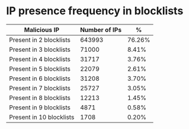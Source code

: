 # IP presence frequency in blocklists
| Malicious IP | Number of IPs | % |
|----|----|----|
| Present in 2 blocklists | 643993 | 76.26% |
| Present in 3 blocklists | 71000 | 8.41% |
| Present in 4 blocklists | 31717 | 3.76% |
| Present in 5 blocklists | 22079 | 2.61% |
| Present in 6 blocklists | 31208 | 3.70% |
| Present in 7 blocklists | 25727 | 3.05% |
| Present in 8 blocklists | 12213 | 1.45% |
| Present in 9 blocklists | 4871 | 0.58% |
| Present in 10 blocklists | 1708 | 0.20% |
